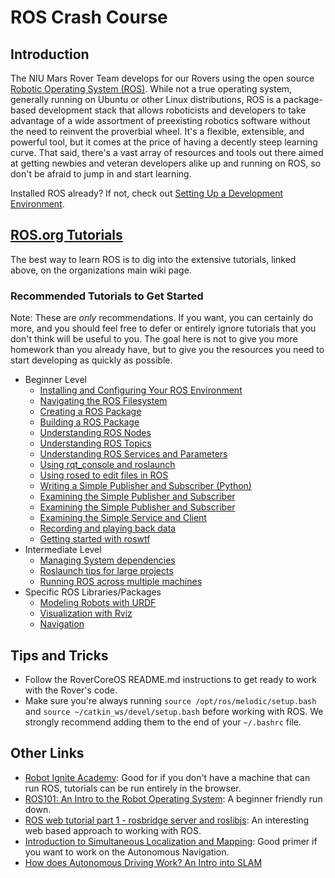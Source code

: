 # ROS Crash Course

## Introduction

The NIU Mars Rover Team develops for our Rovers using the open source [Robotic Operating System (ROS)](http://www.ros.org). While not a true operating system, generally running on Ubuntu or other Linux distributions, ROS is a package-based development stack that allows roboticists and developers to take advantage of a wide assortment of preexisting robotics software without the need to reinvent the proverbial wheel. It's a flexible, extensible, and powerful tool, but it comes at the price of having a decently steep learning curve. That said, there's a vast array of resources and tools out there aimed at getting newbies and veteran developers alike up and running on ROS, so don't be afraid to jump in and start learning.

Installed ROS already? If not, check out [Setting Up a Development Environment](Setting-Up-a-Development-Environment).

## [ROS.org Tutorials](http://wiki.ros.org/ROS/Tutorials)

The best way to learn ROS is to dig into the extensive tutorials, linked above, on the organizations main wiki page.

### Recommended Tutorials to Get Started

Note: These are *only* recommendations. If you want, you can certainly do more, and you should feel free to defer or entirely ignore tutorials that you don't think will be useful to you. The goal here is not to give you more homework than you already have, but to give you the resources you need to start developing as quickly as possible.

* Beginner Level
    * [Installing and Configuring Your ROS Environment](http://wiki.ros.org/ROS/Tutorials/InstallingandConfiguringROSEnvironment)
    * [Navigating the ROS Filesystem](http://wiki.ros.org/ROS/Tutorials/NavigatingTheFilesystem)
    * [Creating a ROS Package](http://wiki.ros.org/ROS/Tutorials/CreatingPackage)
    * [Building a ROS Package](http://wiki.ros.org/ROS/Tutorials/BuildingPackages)
    * [Understanding ROS Nodes](http://wiki.ros.org/ROS/Tutorials/UnderstandingNodes)
    * [Understanding ROS Topics](http://wiki.ros.org/ROS/Tutorials/UnderstandingTopics)
    * [Understanding ROS Services and Parameters](http://wiki.ros.org/ROS/Tutorials/UnderstandingServicesParams)
    * [Using rqt_console and roslaunch](http://wiki.ros.org/ROS/Tutorials/UsingRqtconsoleRoslaunch)
    * [Using rosed to edit files in ROS](http://wiki.ros.org/ROS/Tutorials/UsingRosEd)
    * [Writing a Simple Publisher and Subscriber (Python)](http://wiki.ros.org/ROS/Tutorials/WritingPublisherSubscriber%28python%29)
    * [Examining the Simple Publisher and Subscriber](http://wiki.ros.org/ROS/Tutorials/ExaminingPublisherSubscriber)
    * [Examining the Simple Publisher and Subscriber](http://wiki.ros.org/ROS/Tutorials/WritingServiceClient%28python%29)
    * [Examining the Simple Service and Client](http://wiki.ros.org/ROS/Tutorials/ExaminingServiceClient)
    * [Recording and playing back data](http://wiki.ros.org/ROS/Tutorials/Recording%20and%20playing%20back%20data)
    * [Getting started with roswtf](http://wiki.ros.org/ROS/Tutorials/Getting%20started%20with%20roswtf)
* Intermediate Level
    * [Managing System dependencies](http://wiki.ros.org/ROS/Tutorials/rosdep)
    * [Roslaunch tips for large projects](http://wiki.ros.org/ROS/Tutorials/Roslaunch%20tips%20for%20larger%20projects)
    * [Running ROS across multiple machines](http://wiki.ros.org/ROS/Tutorials/MultipleMachines)
* Specific ROS Libraries/Packages
    * [Modeling Robots with URDF](http://wiki.ros.org/urdf/Tutorials)
    * [Visualization with Rviz](http://wiki.ros.org/visualization/Tutorials)
    * [Navigation](http://wiki.ros.org/navigation/Tutorials)

## Tips and Tricks

* Follow the RoverCoreOS README.md instructions to get ready to work with the Rover's code.
* Make sure you're always running `source /opt/ros/melodic/setup.bash` and `source ~/catkin_ws/devel/setup.bash` before working with ROS. We strongly recommend adding them to the end of your `~/.bashrc` file.

## Other Links
* [Robot Ignite Academy](https://www.robotigniteacademy.com/en/path/ros-for-beginners/): Good for if you don't have a machine that can run ROS, tutorials can be run entirely in the browser.
* [ROS101: An Intro to the Robot Operating System](https://www.designnews.com/gadget-freak/ros-101-intro-robot-operating-system/107053141061075): A beginner friendly run down.
* [ROS web tutorial part 1 - rosbridge server and roslibjs](https://msadowski.github.io/ros-web-tutorial-pt1/): An interesting web based approach to working with ROS.
* [Introduction to Simultaneous Localization and Mapping](https://towardsdatascience.com/slam-intro-fd833ef29e4e): Good primer if you want to work on the Autonomous Navigation.
* [How does Autonomous Driving Work? An Intro into SLAM](https://towardsdatascience.com/slam-intro-fd833ef29e4e)